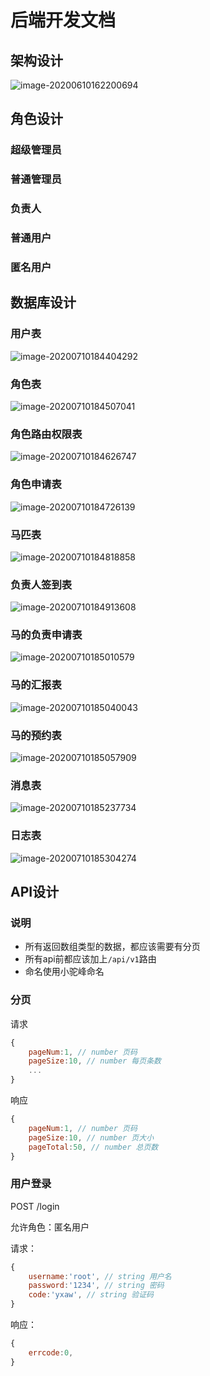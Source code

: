 # 后端开发文档

## 架构设计

![image-20200610162200694](后端开发文档.assets/image-20200610162200694.png)

## 角色设计

### 超级管理员

### 普通管理员

### 负责人

### 普通用户

### 匿名用户

## 数据库设计

### 用户表

![image-20200710184404292](后端开发文档.assets/image-20200710184404292.png)

### 角色表

![image-20200710184507041](后端开发文档.assets/image-20200710184507041.png)

### 角色路由权限表

![image-20200710184626747](后端开发文档.assets/image-20200710184626747.png)

### 角色申请表

![image-20200710184726139](后端开发文档.assets/image-20200710184726139.png)

### 马匹表

![image-20200710184818858](后端开发文档.assets/image-20200710184818858.png)

### 负责人签到表

![image-20200710184913608](后端开发文档.assets/image-20200710184913608.png)

### 马的负责申请表

![image-20200710185010579](后端开发文档.assets/image-20200710185010579.png)

### 马的汇报表

![image-20200710185040043](后端开发文档.assets/image-20200710185040043.png)

### 马的预约表

![image-20200710185057909](后端开发文档.assets/image-20200710185057909.png)

### 消息表

![image-20200710185237734](后端开发文档.assets/image-20200710185237734.png)

### 日志表

![image-20200710185304274](后端开发文档.assets/image-20200710185304274.png)

## API设计

### 说明

- 所有返回数组类型的数据，都应该需要有分页
- 所有api前都应该加上`/api/v1`路由
- 命名使用小驼峰命名

### 分页

请求

```js
{
    pageNum:1, // number 页码
    pageSize:10, // number 每页条数
    ...
}
```

响应

```js
{
    pageNum:1, // number 页码
    pageSize:10, // number 页大小
    pageTotal:50, // number 总页数
}
```



### 用户登录

POST /login

允许角色：匿名用户

请求：

```js
{
    username:'root', // string 用户名
    password:'1234', // string 密码
    code:'yxaw', // string 验证码
}
```

响应：

```js
{
    errcode:0, 
}
```



